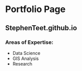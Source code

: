 # Portfolio Page
## StephenTeet.github.io
### Areas of Expertise:
* Data Science
* GIS Analysis
* Research
